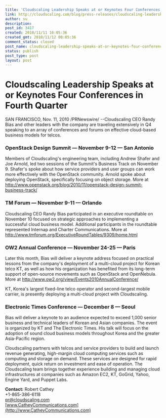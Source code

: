 ```yaml
---
title: 'Cloudscaling Leadership Speaks at or Keynotes Four Conferences in Fourth Quarter'
link: http://cloudscaling.com/blog/press-releases/cloudscaling-leadership-speaks-at-or-keynotes-four-conferences-in-fourth-quarter/
author: su
description: 
post_id: 3417
created: 2010/11/11 16:05:36
created_gmt: 2010/11/12 00:05:36
comment_status: closed
post_name: cloudscaling-leadership-speaks-at-or-keynotes-four-conferences-in-fourth-quarter
status: publish
post_type: post
layout: post
---
```


# Cloudscaling Leadership Speaks at or Keynotes Four Conferences in Fourth Quarter

SAN FRANCISCO, Nov. 11, 2010 /PRNewswire/ --Cloudscaling CEO Randy Bias and other leaders with the company are traveling extensively in Q4 speaking to an array of conferences and forums on effective cloud-based business models for telcos.

### OpenStack Design Summit — November 9-12 — San Antonio

Members of Cloudscaling's engineering team, including Andrew Shafer and Joe Arnold, led two sessions of the Summit's Business Track on November 9. Shafer's spoke about how service providers and user groups can work more effectively with the OpenStack community. Arnold spoke about deploying OpenStack, specifically focusing on object storage. More at <http://www.openstack.org/blog/2010/11/openstack-design-summit-business-track/>

### TM Forum — November 9-11 — Orlando

Cloudscaling CEO Randy Bias participated in an executive roundtable on November 10 focused on strategic approaches to implementing a successful cloud business model. Additional participants in the roundtable represented Internap and Charter Communications. More at <http://www.tmforum.org/ExecutiveRoundTables/9309/home.html>

### OW2 Annual Conference — November 24-25 — Paris

Later this month, Bias will deliver a keynote address focused on practical lessons from the company's deployment of a multi-cloud project for Korean telco KT, as well as how his organization has benefited from its long-term support of open-source movements such as OpenStack and OpenNebula. More at <http://www.ow2.org/view/Events2010AnnualConference/>

KT, Korea's largest fixed-line telco operator and second-largest mobile carrier, is presently deploying a multi-cloud project with Cloudscaling.

### Electronic Times Conference — December 8 — Seoul

Bias will deliver a keynote to an audience expected to exceed 1,000 senior business and technical leaders of Korean and Asian companies. The event is organized by KT and The Electronic Times. His talk will focus on the adoption of sound cloud business models throughout Korea and the greater Asia-Pacific region.

Cloudscaling partners with telcos and service providers to build and launch revenue generating, high-margin cloud computing services such as computing and storage on demand. These services are designed for rapid deployment, quick return on investment and ease of operation. The Cloudscaling team brings together experience building and managing cloud infrastructures at companies such as Amazon EC2, KT, GoGrid, Yahoo, Engine Yard, and Puppet Labs.

**Contact:** Robert Cathey   
+1-865-386-6118   
[pr@cloudscaling.com](mailto:pr@cloudscaling.com)   
[www.CatheyCommunications.com](http://www.CatheyCommunications.com)